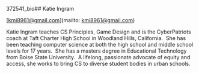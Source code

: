 372541_bio## Katie Ingram

[kmi8961@gmail.com](mailto: kmi8961@gmail.com)

Katie Ingram teaches CS Principles, Game Design and is the CyberPatriots coach at Taft Charter High School in Woodland Hills, California.  She has been teaching computer science at both the high school and middle school levels for 17 years.  She has a masters degree in Educational Technology from Boise State University.  A lifelong, passionate advocate of equity and access, she works to bring CS to diverse student bodies in urban schools.
